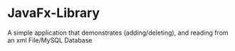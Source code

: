 # JavaFx-Library
A simple application that demonstrates (adding/deleting), and reading from an xml File/MySQL Database

